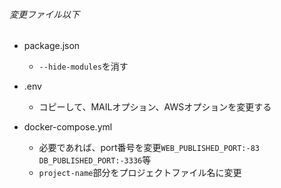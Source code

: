 ###### 変更ファイル以下
- package.json  
    - `--hide-modules`を消す

- .env
    - コピーして、MAILオプション、AWSオプションを変更する

- docker-compose.yml
    - 必要であれば、port番号を変更`WEB_PUBLISHED_PORT:-83` `DB_PUBLISHED_PORT:-3336`等
    - `project-name`部分をプロジェクトファイル名に変更
